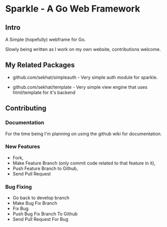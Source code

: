 # Sparkle - A Go Web Framework

## Intro

A Simple (hopefully) webframe for Go.

Slowly being written as I work on my own website, contributions welcome.

## My Related Packages

 * github.com/sekhat/simpleauth - Very simple auth module for sparkle.

 * github.com/sekhat/template   - Very simple view engine that uses html/template for
                                  it's backend

## Contributing

### Documentation

For the time being I'm planning on using the github wiki for documentation.

### New Features

 * Fork,
 * Make Feature Branch (only commit code related to that feature in it),
 * Push Feature Branch to Github,
 * Send Pull Request

### Bug Fixing 

 * Go back to develop branch
 * Make Bug Fix Branch
 * Fix Bug
 * Push Bug Fix Branch To Github
 * Send Pull Request For Bug

